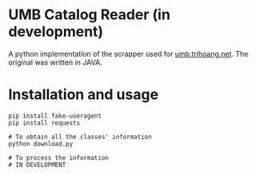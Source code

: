 # UMB Catalog Reader (in development)
A python implementation of the scrapper used for <a href="https://umb.trihoang.net" target="_blank">umb.trihoang.net</a>. The original was written in JAVA.

# Installation and usage
```shell
pip install fake-useragent
pip install requests

# To obtain all the classes' information
python download.py

# To process the information
# IN DEVELOPMENT
```